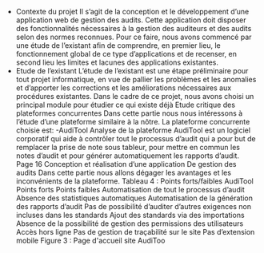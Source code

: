 + Contexte du projet
Il s’agit de la conception et le développement d’une application web de gestion des audits. 
Cette application doit disposer des fonctionnalités nécessaires à la gestion des auditeurs et des 
audits selon des normes reconnues. 
Pour ce faire, nous avons commencé par une étude de l’existant afin de comprendre, en 
premier lieu, le fonctionnement global de ce type d’applications et de recenser, en second lieu 
les limites et lacunes des applications existantes. 
+ Etude de l’existant
L’étude de l’existant est une étape préliminaire pour tout projet informatique, en vue de 
pallier les problèmes et les anomalies et d’apporter les corrections et les améliorations 
nécessaires aux procédures existantes. Dans le cadre de ce projet, nous avons choisi un 
principal module pour étudier ce qui existe déjà 
Etude critique des plateformes concurrentes
Dans cette partie nous nous intéressons à l’étude d’une plateforme similaire à la nôtre. La 
plateforme concurrente choisie est:
-AudiTool
Analyse de la plateforme
AudiTool est un logiciel corporatif qui aide à contrôler tout le processus d’audit qui a pour 
but de remplacer la prise de note sous tableur, pour mettre en commun les notes d’audit et 
pour générer automatiquement les rapports d’audit.
Page 16
Conception et réalisation d’une application
De gestion des audits
Dans cette partie nous allons dégager les avantages et les inconvénients de la plateforme.
Tableau 4 : Points forts/faibles AudiTool
 Points forts Points faibles
Automatisation de tout le processus d’audit Absence des statistiques automatiques
Automatisation de la génération des rapports 
d’audit
Pas de possibilité d’auditer d’autres 
exigences non incluses dans les standards 
Ajout des standards via des importations 
Absence de la possibilité de gestion des 
permissions des utilisateurs 
Accès hors ligne Pas de gestion de traçabilité sur le site 
Pas d’extension mobile 
Figure 3 : Page d'accueil site AudiToo
